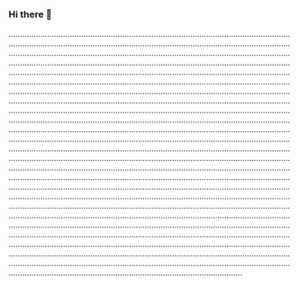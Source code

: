 ### Hi there 👋

...................................................................................................................................................................................................................................................................................................................................................................................................................................................................................................................................................................................................................................................................................................................................................................................................................................................................................................................................................................................................................................................................................................................................................................................................................................................................................................................................................................................................................................................................................................................................................................................................................................................................................................................................................................................................................................................................................................................................................................................................................................................................................................................................................................................................................................................................................................................................................................................................................................................................................................................................................................................................................................................................................................................................................................................................................................................................................................................................................................................................................................................................................................................................................................................................................................................................................................................................